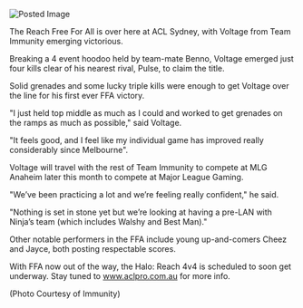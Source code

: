 ![Posted Image](http://www.aclpro.com.au/tournament/stream-banners/voltage-wins-ffa.jpg)




The Reach Free For All is over here at ACL Sydney, with Voltage from Team Immunity emerging victorious.





Breaking a 4 event hoodoo held by team-mate Benno, Voltage emerged just four kills clear of his nearest rival, Pulse, to claim the title.





Solid grenades and some lucky triple kills were enough to get Voltage over the line for his first ever FFA victory.





"I just held top middle as much as I could and worked to get grenades on the ramps as much as possible," said Voltage.





"It feels good, and I feel like my individual game has improved really considerably since Melbourne".





Voltage will travel with the rest of Team Immunity to compete at MLG Anaheim later this month to compete at Major League Gaming. 





"We’ve been practicing a lot and we’re feeling really confident," he said.





"Nothing is set in stone yet but we’re looking at having a pre-LAN with Ninja’s team (which includes Walshy and Best Man)."





Other notable performers in the FFA include young up-and-comers Cheez and Jayce, both posting respectable scores.





With FFA now out of the way, the Halo: Reach 4v4 is scheduled to soon get underway. Stay tuned to www.aclpro.com.au for more info.





(Photo Courtesy of Immunity)